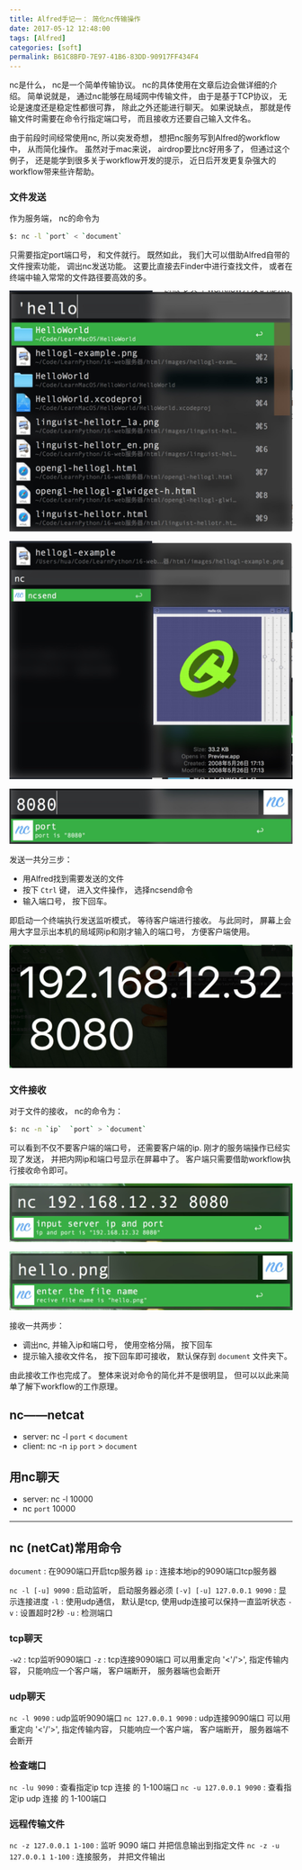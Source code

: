 ```yaml
---
title: Alfred手记一： 简化nc传输操作
date: 2017-05-12 12:48:00
tags: [Alfred]
categories: [soft]
permalink: B61C8BFD-7E97-41B6-83DD-90917FF434F4
---
```


nc是什么， nc是一个简单传输协议。 nc的具体使用在文章后边会做详细的介绍。 简单说就是， 通过nc能够在局域网中传输文件， 由于是基于TCP协议， 无论是速度还是稳定性都很可靠， 除此之外还能进行聊天。 如果说缺点， 那就是传输文件时需要在命令行指定端口号， 而且接收方还要自己输入文件名。

由于前段时间经常使用nc, 所以突发奇想， 想把nc服务写到Alfred的workflow中， 从而简化操作。 虽然对于mac来说， airdrop要比nc好用多了， 但通过这个例子， 还是能学到很多关于workflow开发的提示， 近日后开发更复杂强大的workflow带来些许帮助。

### 文件发送

作为服务端， nc的命令为

``` bash
$: nc -l `port` < `document`
```

只需要指定port端口号， 和文件就行。 既然如此， 我们大可以借助Alfred自带的文件搜索功能， 调出nc发送功能。 这要比直接去Finder中进行查找文件， 或者在终端中输入常常的文件路径要高效的多。

![14898397730412](alfred1-nc/14898397730412.jpg)

![14898397975568](alfred1-nc/14898397975568.jpg)

![14898398228729](assets/14898398228729.jpg)

发送一共分三步：

* 用Alfred找到需要发送的文件
* 按下 `Ctrl` 键， 进入文件操作， 选择ncsend命令
* 输入端口号， 按下回车。

即启动一个终端执行发送监听模式， 等待客户端进行接收。 与此同时， 屏幕上会用大字显示出本机的局域网ip和刚才输入的端口号， 方便客户端使用。

![14898400344094](alfred1-nc/14898400344094.jpg)

### 文件接收

对于文件的接收， nc的命令为：

``` bash
$: nc -n `ip`  `port` > `document`
```

可以看到不仅不要客户端的端口号， 还需要客户端的ip. 刚才的服务端操作已经实现了发送， 并把内网ip和端口号显示在屏幕中了。 客户端只需要借助workflow执行接收命令即可。

![14898402129318](alfred1-nc/14898402129318.jpg)

![14898402642075](alfred1-nc/14898402642075.jpg)

接收一共两步：

* 调出nc, 并输入ip和端口号， 使用空格分隔， 按下回车
* 提示输入接收文件名， 按下回车即可接收， 默认保存到 `document` 文件夹下。

由此接收工作也完成了。 整体来说对命令的简化并不是很明显， 但可以以此来简单了解下workflow的工作原理。

## nc——netcat

* server: nc -l `port` < `document`
* client: nc -n `ip`  `port` > `document`

## 用nc聊天

* server: nc -l 10000
* nc `port` 10000

---

## nc (netCat)常用命令

`document` : 在9090端口开启tcp服务器
`ip` : 连接本地ip的9090端口tcp服务器

`nc -l [-u] 9090` : 启动监听， 启动服务器必须
`[-v] [-u] 127.0.0.1 9090` : 显示连接进度
`-l` : 使用udp通信， 默认是tcp, 使用udp连接可以保持一直监听状态
`-v` : 设置超时2秒
`-u` : 检测端口

### tcp聊天

`-w2` : tcp监听9090端口
`-z` : tcp连接9090端口
可以用重定向 '<'/'>', 指定传输内容， 只能响应一个客户端， 客户端断开， 服务器端也会断开

### udp聊天

`nc -l 9090` : udp监听9090端口
`nc 127.0.0.1 9090` : udp连接9090端口
可以用重定向 '<'/'>', 指定传输内容， 只能响应一个客户端， 客户端断开， 服务器端不会断开

### 检查端口

`nc -lu 9090` : 查看指定ip tcp 连接 的 1-100端口
`nc -u 127.0.0.1 9090` : 查看指定ip udp 连接 的 1-100端口

### 远程传输文件

`nc -z 127.0.0.1 1-100` : 监听 9090 端口 并把信息输出到指定文件
`nc -z -u 127.0.0.1 1-100` : 连接服务， 并把文件输出
